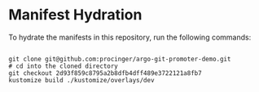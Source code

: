 
# Manifest Hydration

To hydrate the manifests in this repository, run the following commands:

```shell

git clone git@github.com:procinger/argo-git-promoter-demo.git
# cd into the cloned directory
git checkout 2d93f859c8795a2b8dfb4dff489e3722121a8fb7
kustomize build ./kustomize/overlays/dev
```